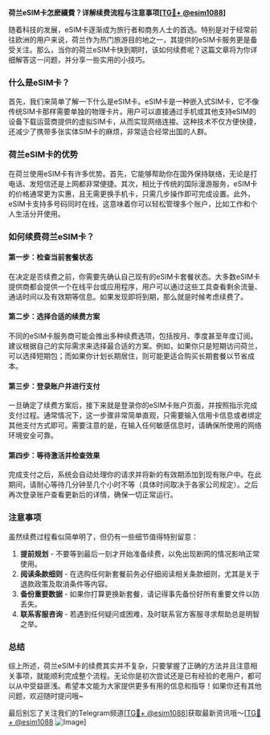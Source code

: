 **荷兰eSIM卡怎麽續費？详解续费流程与注意事项[[TG💪+ @esim1088](https://t.me/s/esim1088)]**

随着科技的发展，eSIM卡逐渐成为旅行者和商务人士的首选。特别是对于经常前往欧洲的用户来说，荷兰作为热门旅游目的地之一，其提供的eSIM卡服务更是备受关注。那么，当你的荷兰eSIM卡快到期时，该如何续费呢？这篇文章将为你详细解答这一问题，并分享一些实用的小技巧。

### 什么是eSIM卡？

首先，我们来简单了解一下什么是eSIM卡。eSIM卡是一种嵌入式SIM卡，它不像传统SIM卡那样需要单独的物理卡片。用户可以直接通过手机或其他支持eSIM的设备下载运营商提供的虚拟SIM卡，从而实现网络连接。这种技术不仅方便快捷，还减少了携带多张实体SIM卡的麻烦，非常适合经常出国的人群。

### 荷兰eSIM卡的优势

在荷兰使用eSIM卡有许多优势。首先，它能够帮助你在国外保持联络，无论是打电话、发短信还是上网都非常便捷。其次，相比于传统的国际漫游服务，eSIM卡的价格通常更为实惠，且无需更换手机卡，只需几步操作即可完成设置。此外，eSIM卡支持多号码同时在线，这意味着你可以轻松管理多个账户，比如工作和个人生活分开使用。

### 如何续费荷兰eSIM卡？

#### 第一步：检查当前套餐状态

在决定是否续费之前，你需要先确认自己现有的eSIM卡套餐状态。大多数eSIM卡提供商都会提供一个在线平台或应用程序，用户可以通过这些工具查看剩余流量、通话时间以及有效期等信息。如果发现即将到期，那么就是时候考虑续费了。

#### 第二步：选择合适的续费方案

不同的eSIM卡服务商可能会推出多种续费选项，包括按月、季度甚至年度订阅。建议根据自己的实际需求来选择最合适的方案。例如，如果你只是短期访问荷兰，可以选择短期包；而如果你计划长期居住，则可能更适合购买长期套餐以节省成本。

#### 第三步：登录账户并进行支付

一旦确定了续费方案后，接下来就是登录你的eSIM卡账户页面，并按照指示完成支付过程。通常情况下，这一步骤非常简单直观，只需要输入信用卡信息或者绑定其他支付方式即可。需要注意的是，在输入任何敏感信息时，请确保所使用的网络环境安全可靠。

#### 第四步：等待激活并检查效果

完成支付之后，系统会自动处理你的请求并将新的有效期添加到现有账户中。在此期间，请耐心等待几分钟至几个小时不等（具体时间取决于各家公司规定）。之后再次登录账户查看更新后的详情，确保一切正常运行。

### 注意事项

虽然续费过程看似简单明了，但仍有一些细节值得特别留意：

1. **提前规划** - 不要等到最后一刻才开始准备续费，以免出现断网的情况影响正常使用。
2. **阅读条款细则** - 在选购任何新套餐前务必仔细阅读相关条款细则，尤其是关于退款政策及取消条件等内容。
3. **备份重要数据** - 如果你打算更换新套餐，请记得事先备份好所有重要文件以防丢失。
4. **联系客服咨询** - 若遇到任何疑问或困难，及时联系官方客服寻求帮助总是明智之举。

### 总结

综上所述，荷兰eSIM卡的续费其实并不复杂，只要掌握了正确的方法并且注意相关事项，就能顺利完成整个流程。无论你是初次尝试还是已有经验的老用户，都可以从中受益匪浅。希望本文能为大家提供更多有用的信息和指导！如果你还有其他问题，欢迎随时提问哦~

最后别忘了关注我们的Telegram频道[[TG💪+ @esim1088](https://t.me/s/esim1088)]获取最新资讯哦～[[TG💪+ @esim1088](https://t.me/s/esim1088) ![Image](https://i.postimg.cc/4NQfJmqS/Snipaste-2025-05-13-00-14-12.png)]